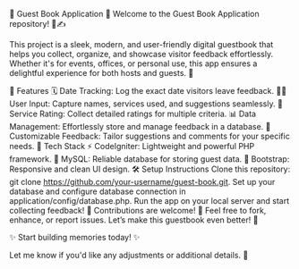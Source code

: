 📖 Guest Book Application 🎉
Welcome to the Guest Book Application repository! 🚪✍️

This project is a sleek, modern, and user-friendly digital guestbook that helps you collect, organize, and showcase visitor feedback effortlessly. Whether it's for events, offices, or personal use, this app ensures a delightful experience for both hosts and guests. 🎊

🌟 Features
🗓️ Date Tracking: Log the exact date visitors leave feedback.
🙋‍♂️ User Input: Capture names, services used, and suggestions seamlessly.
🌟 Service Rating: Collect detailed ratings for multiple criteria.
📊 Data Management: Effortlessly store and manage feedback in a database.
💬 Customizable Feedback: Tailor suggestions and comments for your specific needs.
🚀 Tech Stack
⚡ CodeIgniter: Lightweight and powerful PHP framework.
💾 MySQL: Reliable database for storing guest data.
🎨 Bootstrap: Responsive and clean UI design.
🛠️ Setup Instructions
Clone this repository: git clone https://github.com/your-username/guest-book.git.
Set up your database and configure database connection in application/config/database.php.
Run the app on your local server and start collecting feedback! 🎉
Contributions are welcome! 🤝 Feel free to fork, enhance, or report issues. Let’s make this guestbook even better! 🚀

✨ Start building memories today! ✨

Let me know if you'd like any adjustments or additional details. 🚀